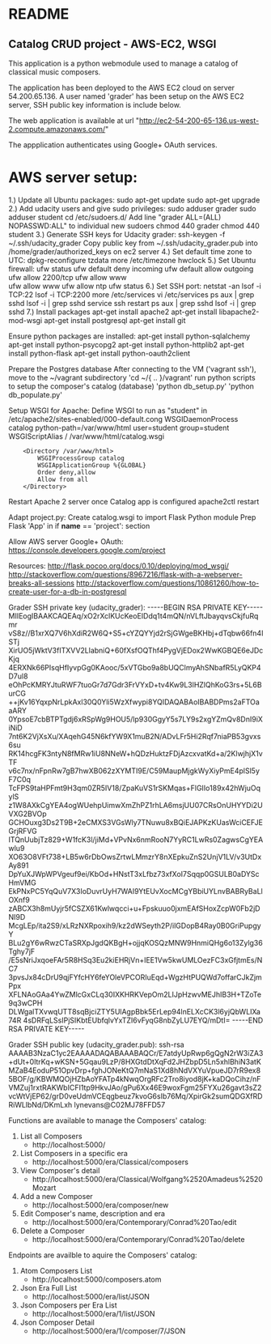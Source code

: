 README
======

Catalog CRUD project - AWS-EC2, WSGI
------------------------------------

This application is a python webmodule used to manage a catalog of classical music composers.

The application has been deployed to the AWS EC2 cloud on server 54.200.65.136.
A user named 'grader' has been setup on the AWS EC2 server, SSH public key information is include below.

The web application is available at url "http://ec2-54-200-65-136.us-west-2.compute.amazonaws.com/"

The appplication authenticates using Google+ OAuth services.

AWS server setup:
===============

1.) Update all Ubuntu packages:
    sudo apt-get update
    sudo apt-get upgrade
2.) Add udacity users and give sudo privileges:
    sudo adduser grader
    sudo adduser student
    cd /etc/sudoers.d/
    Add line "grader ALL=(ALL) NOPASSWD:ALL" to individual new sudoers
    chmod 440 grader
    chmod 440 student
3.) Generate SSH keys for Udacity grader:
    ssh-keygen -f ~/.ssh/udacity_grader
    Copy public key from ~/.ssh/udacity_grader.pub into /home/grader/authorized_keys on ec2 server
4.) Set default time zone to UTC:
    dpkg-reconfigure tzdata
    more /etc/timezone
    hwclock
5.) Set Ubuntu firewall:
    ufw status
    ufw default deny incoming
    ufw default allow outgoing
    ufw allow 2200/tcp
    ufw allow www\
    ufw allow www
    ufw allow ntp
    ufw status
6.) Set SSH port:
    netstat -an
    lsof -i TCP:22
    lsof -i TCP:2200
    more /etc/services
    vi /etc/services
    ps aux | grep sshd
    lsof -i | grep sshd
    service ssh restart
    ps aux | grep sshd
    lsof -i | grep sshd
7.) Install packages
    apt-get install apache2
    apt-get install libapache2-mod-wsgi
    apt-get install postgresql
    apt-get install git

Ensure python packages are installed:
    apt-get install python-sqlalchemy
    apt-get install python-psycopg2
    apt-get install python-httplib2
    apt-get install python-flask
    apt-get install python-oauth2client


Prepare the Postgres database
        After connecting to the VM ('vagrant ssh'), move to the ~/vagrant subdirectory
           'cd ~/{ .. }/vagrant'
        run python scripts to setup the composer's catalog (database)
           'python db_setup.py'
           'python db_populate.py'

Setup WSGI for Apache:
   Define WSGI to run as "student" in /etc/apache2/sites-enabled/000-default.cong
        WSGIDaemonProcess catalog python-path=/var/www/html user=student group=student
	WSGIScriptAlias / /var/www/html/catalog.wsgi

        <Directory /var/www/html>
            WSGIProcessGroup catalog
            WSGIApplicationGroup %{GLOBAL}
            Order deny,allow
            Allow from all
        </Directory>

Restart Apache 2 server once Catalog app is configured
apache2ctl restart

Adapt project.py:
    Create catalog.wsgi to import Flask Python module
    Prep Flask 'App' in if __name__ == 'project': section


Allow AWS server Google+ OAuth:
    https://console.developers.google.com/project

Resources:
    http://flask.pocoo.org/docs/0.10/deploying/mod_wsgi/
    http://stackoverflow.com/questions/8967216/flask-with-a-webserver-breaks-all-sessions
    http://stackoverflow.com/questions/10861260/how-to-create-user-for-a-db-in-postgresql

Grader SSH private key (udacity_grader):
-----BEGIN RSA PRIVATE KEY-----
MIIEogIBAAKCAQEAq/xO2rXclKUcKeoEIDdq1t4mQN/nVLftJbayqvsCkjfuRqmr
vS8z//B1xrXQ7V6hXdiR2W6Q+S5+cYZQYYjd2rSjGWgeBKHbj+dTqbw66fn4ISTj
XirUO5jWktV3fITXVV2LlabniQ+60fXsfOQThf4PygVjEDox2WwKGBQE6eJDcKjq
4ERXNk66PIsqHfIyvpGg0KAooc/5xVTGbo9a8bUQClmyAhSNbafR5LyQKP4D7ul8
eOhPcKMRYJtuRWF7tuoGr7d7Gdr3FrVYxD+tv4Kw9L3lHZlQhKoG3rs+5L6BurCG
++jKv16YqxpNrLpkAxl30Q0Yli5WzXfwypi8YQIDAQABAoIBABDPms2aFTOaaARY
0YpsoE7cbBTPTgdj6xRSpWg9HOU5/lp930GgyY5s7LY9s2xgYZmQv8DnI9iXiNiD
7nt6K2VjXsXu/XAqehG45N6kfYW9X1muB2N/ADvLFr5Hi2Rqf7niaPB53gvxs6su
RK14hcgFK3ntyN8fMRw1iU8NNeW+hQDzHuktzFDjAzcxvatKd+a/2KlwjhjX1vTF
v6c7nx/nFpnRw7gB7hwXB062zXYMTI9E/C59MaupMjgkWyXiyPmE4plSl5yF7C0q
TcFPS9taHPFmt9H3qm0ZR5IV18/ZpaKuVS1rSKMqas+FlGIIo189x42hWjuOqylS
z1W8AXkCgYEA4ogWUehpUimwXmZhPZ1rhLA6msjUU07CRsOnUHYYDi2UVXG2BVOp
GCHOuxg3Ds2T9B+2eCMXS3VGsWly7TNuwu8xBQiEJAPKzKUasWciCEFJEGrjRFVG
ITQnUubjTz829+W1fcK3l/jiMd+VPvNx6nmRooN7YyRC1LwRs0ZagwsCgYEAwlu9
XO63O8VFt738+LB5w6rDbOwsZrtwLMmzrY8nXEpkuZnS2UnjV1LV/v3UtDxAy891
DpYuXJWpWPVgeuf9ei/KbOd+HNstT3xLfbz73xfXoI7Sqqp0GSULB0aDYScHmVMG
EkPNxPC5YqQuV7X3IoDuvrUyH7WAI9YtEUvXocMCgYBbiUYLnvBABRyBaLlOXnf9
zABCX3h8mUyjr5fCSZX61Kwlwqcci+u+Fpskuuo0jxmEAfSHoxZcpW0Fb2jDNI9D
McgLEp/ita2S9/xLRzNXRpoxih9/kz2dWSeyth2P/ilGDopB4Ray0B0GriPupgyY
BLu2gY6wRwzCTaSRXpJgdQKBgH+ojjqKOSQzMNW9HnmiQHg6o13Zylg36Tghy7jF
/E5sNriJxqoeFAr5R8HSq3Eu2kiEHRjVn+IEE1Vw5kwUMLOezFC3xGfjtmEs/NC7
3pvsJx84cDrU9qjFYfcHY6feYOleVPCORIuEqd+WgzHtPUQWd7offarCJkZjmPpx
XFLNAoGAa4YwZMlcGxCLq30IXKHRKVepOm2LIJpHzwvMEJhIB3H+TZoTe9q3wCPH
DLWgalTXvwqUTT8sqBjciZTY5UlAgpBbk5ErLep94lnELXcCK3l6yjQbWLIXa74R
4sDRFqLSsIPjSIKbtEUbfqlvYxTZI6vFyqG8nbZyLU7EYQ/mDtI=
-----END RSA PRIVATE KEY-----

Grader SSH public key (udacity_grader.pub):
ssh-rsa AAAAB3NzaC1yc2EAAAADAQABAAABAQCr/E7atdyUpRwp6gQgN2rW3iZA3+dUt+0ltrKq+wKSN+5Gqau9LzP/8HXGtdDtXqFd2JHZbpD5Ln5xhlBhiN3atKMZaB4EoduP51OpvDrp+fghJONeKtQ7mNaS1Xd8hNdVXYuVpueJD7rR9ex85BOF/g/KBWMQOjHZbAoYFATp4kNwqOrgRFc2Tro8iyod8jK+kaDQoCihz/nFVMZuj1rxtRAKWbICFI1tp9HkvJAo/gPu6Xx46E9woxFgm25FYXu26gavt3sZ2vcWtVjEP62/grD0veUdmVCEqgbeuz7kvoG6sIb76Mq/XpirGk2sumQDGXfRDRiWLlbNd/DKmLxh lynevans@C02MJ78FFD57

Functions are available to manage the Composers' catalog:
  1. List all Composers
        - http://localhost:5000/
  2. List Composers in a specific era 
        - http://localhost:5000/era/Classical/composers
  3. View Composer's detail 
        - http://localhost:5000/era/Classical/Wolfgang%2520Amadeus%2520Mozart
  4. Add a new Composer
        - http://localhost:5000/era/composer/new
  5. Edit Composer's name, description and era
        - http://localhost:5000/era/Contemporary/Conrad%20Tao/edit
  6. Delete a Composer
        - http://localhost:5000/era/Contemporary/Conrad%20Tao/delete


Endpoints are availble to aquire the Composers' catalog:
  1. Atom Composers List 
        - http://localhost:5000/composers.atom
  2. Json Era Full List 
        - http://localhost:5000/era/list/JSON
  3. Json Composers per Era List 
        - http://localhost:5000/era/1/list/JSON
  4. Json Composer Detail
        - http://localhost:5000/era/1/composer/7/JSON


